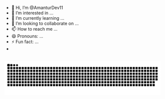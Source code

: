 - 👋 Hi, I’m @AmanturDev11
- 👀 I’m interested in ...
- 🌱 I’m currently learning ...
- 💞️ I’m looking to collaborate on ...
- 📫 How to reach me ...
- 😄 Pronouns: ...
- ⚡ Fun fact: ...
- 
<!---
AmanturDev11/AmanturDev11 is a ✨ special ✨ repository because its `README.md` (this file) appears on your GitHub profile.
You can click the Preview link to take a look at your changes.
--->
<img src="https://camo.githubusercontent.com/8124acd732d423f56d53ae2ff7d0b1c4d51cd9b168a02f41f5d1f8892f4efbbd/68747470733a2f2f736b696c6c69636f6e732e6465762f69636f6e733f693d6a6176617363726970742c747970657363726970742c7374796c6564636f6d706f6e656e74732c72656475782c72656163742c6d75692c68746d6c2c6373732c7673636f64652c6769746875622c6669676d612c736373732c6769742c766974652c76657263656c" alt="" />

<img src="https://raw.githubusercontent.com/bimashazaman/Github-snake-SVG/master/snake.svg" alt="" />
